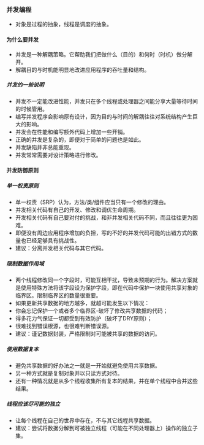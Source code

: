 ### 并发编程
- 对象是过程的抽象，线程是调度的抽象。

#### 为什么要并发
- 并发是一种解耦策略。它帮助我们把做什么（目的）和何时（时机）做分解开。
- 解耦目的与时机能明显地改进应用程序的吞吐量和结构。

##### 并发的一些说明
- 并发不一定能改进性能，并发只在多个线程或处理器之间能分享大量等待时间的时候管用。
- 编写并发程序会影响原有设计，因为目的与时间的解耦往往对系统结构产生巨大的影响。
- 并发会在性能和编写额外代码上增加一些开销。
- 正确的并发是复杂的，即便对于简单的问题也是如此。
- 并发缺陷并非总能重现。
- 并发常常需要对设计策略进行修改。

#### 并发防御原则
##### 单一权责原则
- 单一权责（SRP）认为，方法/类/组件应当只有一个修改的理由。
- 并发相关代码有自己的开发、修改和调优生命周期。
- 开发相关代码有自己要对付的挑战，和非并发相关代码不同，而且往往更为困难。
- 即便没有周边应用程序增加的负担，写的不好的并发代码可能的出错方式的数量也已经足够具有挑战性。
- 建议：分离并发相关代码与其它代码。

##### 限制数据作用域
- 两个线程修改同一个字段时，可能互相干扰，导致未预期的行为。解决方案就是使用特殊方法将该字段设为保护字段，即在代码中保护一块使用共享对象的临界区。限制临界区的数量很重要。
- 如果更新共享数据的地方越多，就越可能发生以下情况：
- 你会忘记保护一个或者多个临界区-破坏了修改共享数据的代码；
- 得多花力气保证一切都受到有效防护（破坏了DRY原则）；
- 很难找到错误根源，也很难判断错误源。
- 建议：谨记数据封装，严格限制对可能被共享的数据的访问。

##### 使用数据复本
- 避免共享数据的好办法之一就是一开始就避免使用共享数据。
- 另一种方式就是复制对象并以只读方式对待。
- 还有一种情况就是从多个线程收集所有复本的结果，并在单个线程中合并这些结果。

##### 线程应该尽可能的独立
- 让每个线程在自己的世界中存在，不与其它线程共享数据。
- 建议：尝试将数据分解到可被独立线程（可能在不同处理器上）操作的独立子集。
